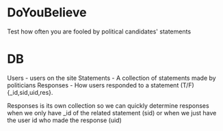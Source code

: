 # DoYouBelieve
Test how often you are fooled by political candidates' statements



# DB
Users - users on the site
Statements - A collection of statements made by politicians
Responses - How users responded to a statement (T/F) {_id,sid,uid,res}.

Responses is its own collection so we can quickly determine responses when we only have _id of the related statement (sid) or when we just have the user id who made the response (uid)
